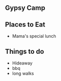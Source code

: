 ## Gypsy Camp
## Places to Eat
- Mama's special lunch

## Things to do
- Hideaway
- bbq
- long walks
